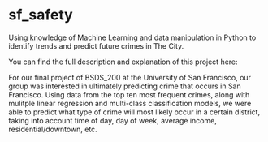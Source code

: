 # sf_safety
Using knowledge of Machine Learning and data manipulation in Python to identify trends and predict future crimes in The City.

You can find the full description and explanation of this project here: 


For our final project of BSDS_200 at the University of San Francisco, our group was interested in ultimately predicting crime that occurs in San Francisco. Using data from the top ten most frequent crimes, along with mulitple linear regression and multi-class classification models, we were able to predict what type of crime will most likely occur in a certain district, taking into account time of day, day of week, average income, residential/downtown, etc. 

